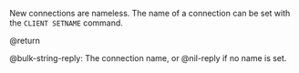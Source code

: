 New connections are nameless.
The name of a connection can be set with the `CLIENT SETNAME` command.

@return

@bulk-string-reply: The connection name, or @nil-reply if no name is set.
